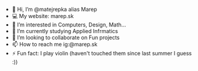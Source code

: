 - 👋 Hi, I’m @matejrepka alias Marep
- 💻 My website: marep.sk
- 👀 I’m interested in Computers, Design, Math...
- 🌱 I’m currently studying Applied Infrmatics
- 💞️ I’m looking to collaborate on Fun projects
- 📫 How to reach me ig:@marep.sk
- ⚡ Fun fact: I play violin (haven't touched them since last summer I guess :))

